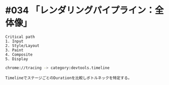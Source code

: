 # #034 「レンダリングパイプライン：全体像」

```text
Critical path
1. Input
2. Style/Layout
3. Paint
4. Composite
5. Display
```

```bash
chrome://tracing -> category:devtools.timeline
```

```text
TimelineでステージごとのDurationを比較しボトルネックを特定する。
```
